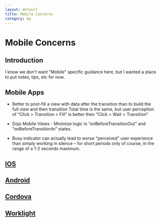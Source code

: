 ```yaml
---
layout: default
title: Mobile Concerns
category: bp
---
```




# Mobile Concerns

## Introduction
I know we don't want "Mobile" specific guidance here, but I wanted a place to put notes, tips, etc for now.

## Mobile Apps
- Better to post-fill a view with data after the transition than to build the full view and then transition
Total time is the same, but user perception of “Click > Transition > Fill” is better then “Click > Wait > Transition”

- Dojo Mobile Views - Minimize logic in “onBeforeTransitionOut” and “onBeforeTransitionIn” states.

- Busy indicator can actually lead to worse “perceived” user experience than simply working in silence – for short periods only of course, in the range of a 1-2 seconds maximum.


## [IOS](./ios.html)

## [Android](./android.html)

## [Cordova](./cordova.html)

## [Worklight](./worklight.html)

